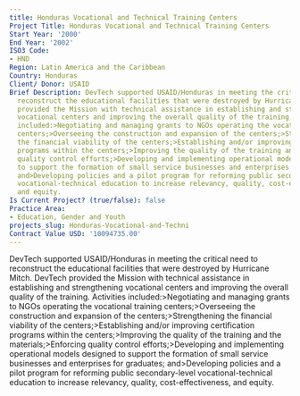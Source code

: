 ```yaml
---
title: Honduras Vocational and Technical Training Centers
Project Title: Honduras Vocational and Technical Training Centers
Start Year: '2000'
End Year: '2002'
ISO3 Code:
- HND
Region: Latin America and the Caribbean
Country: Honduras
Client/ Donor: USAID
Brief Description: DevTech supported USAID/Honduras in meeting the critical need to
  reconstruct the educational facilities that were destroyed by Hurricane Mitch. DevTech
  provided the Mission with technical assistance in establishing and strengthening
  vocational centers and improving the overall quality of the training. Activities
  included:>Negotiating and managing grants to NGOs operating the vocational training
  centers;>Overseeing the construction and expansion of the centers;>Strengthening
  the financial viability of the centers;>Establishing and/or improving certification
  programs within the centers;>Improving the quality of the training and the materials;>Enforcing
  quality control efforts;>Developing and implementing operational models designed
  to support the formation of small service businesses and enterprises for graduates;
  and>Developing policies and a pilot program for reforming public secondary-level
  vocational-technical education to increase relevancy, quality, cost-effectiveness,
  and equity.
Is Current Project? (true/false): false
Practice Area:
- Education, Gender and Youth
projects_slug: Honduras-Vocational-and-Techni
Contract Value USD: '10094735.00'
---
```


DevTech supported USAID/Honduras in meeting the critical need to reconstruct the educational facilities that were destroyed by Hurricane Mitch. DevTech provided the Mission with technical assistance in establishing and strengthening vocational centers and improving the overall quality of the training. Activities included:>Negotiating and managing grants to NGOs operating the vocational training centers;>Overseeing the construction and expansion of the centers;>Strengthening the financial viability of the centers;>Establishing and/or improving certification programs within the centers;>Improving the quality of the training and the materials;>Enforcing quality control efforts;>Developing and implementing operational models designed to support the formation of small service businesses and enterprises for graduates; and>Developing policies and a pilot program for reforming public secondary-level vocational-technical education to increase relevancy, quality, cost-effectiveness, and equity.